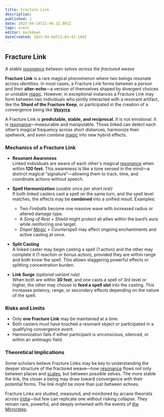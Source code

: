 ```yaml
---
title: Fracture Link
description: 
published: 1
date: 2025-04-14T21:46:12.801Z
tags: event
editor: markdown
dateCreated: 2025-04-04T21:03:43.109Z
---
```


## Fracture Link  
*A stable [resonance](/structure/mechanic/resonance.md) between selves across the fractured weave*

**Fracture Link** is a rare magical phenomenon where two beings resonate across identities. In most cases, a Fracture Link forms between a person and their **alter-echo**—a version of themselves shaped by divergent choices or unstable [magic](/structure/mechanic/magic.md). However, in exceptional instances a Fracture Link may form between two individuals who jointly interacted with a resonant artifact, like the **Shard of the Fracture Keep**, or participated in the creation of a convergence being like **[Vexyrra](/being/deity/vexyrra.md)**.

A Fracture Link is **predictable, stable, and reciprocal**. It is not emotional. It is [resonance](/structure/mechanic/resonance.md)—measurable and manipulable. Those linked can detect each other’s magical frequency across short distances, harmonize their spellwork, and even combine [magic](/structure/mechanic/magic.md) into new hybrid effects.

### Mechanics of a Fracture Link

- **Resonant Awareness**  
  Linked individuals are aware of each other's magical [resonance](/structure/mechanic/resonance.md) when within **120 feet**. This awareness is like a tone sensed in the mind—a distinct magical “signature”—allowing them to track, time, and coordinate actions without speech.

- **Spell Harmonization** *(usable once per short rest)*  
  If both linked casters cast a spell on the same turn, and the spell level matches, the effects may be **combined** into a unified result. Examples:
  - Two *Fireballs* become one massive wave with increased radius or altered damage type.
  - A *Song of Rest* + *Shield* might protect all allies within the bard’s aura while reinforcing one target.
  - *Dispel [Magic](/structure/mechanic/magic.md)* + *Counterspell* may affect ongoing enchantments and active casting at once.

- **Split Casting**  
  A linked caster may begin casting a spell (1 action) and the other may complete it (1 reaction or bonus action), provided they are within range and both know the spell. This allows staggering powerful effects or splitting concentration burden.

- **Link Surge** *(optional variant rule)*  
  When both are within **30 feet**, and one casts a spell of 3rd level or higher, the other may choose to **feed a spell slot** into the casting. This increases potency, range, or secondary effects depending on the nature of the spell.

### Risks and Limits
- Only **one Fracture Link** may be maintained at a time.
- Both casters must have touched a resonant object or participated in a qualifying convergence event.
- Harmonization fails if either participant is unconscious, silenced, or within an antimagic field.

### Theoretical Implications
Some scholars believe Fracture Links may be key to understanding the deeper structure of the fractured weave—how [resonance](/structure/mechanic/resonance.md) flows not only between places and [scales](/geography/landmark/scale.md), but between possible selves. The more stable the link, the closer a being may draw toward convergence with their potential forms. The link might be more than just between echoes.

Fracture Links are studied, measured, and monitored by arcane theorists across [Iridia](/geography/cosmology/iridia.md)—but few can replicate one without risking collapse. They remain rare, powerful, and deeply entwined with the events of [the Mirrorstep](/geography/settlement/city/city-of-or/shop/the-brazen-burp/the-mirrorstep.md).


